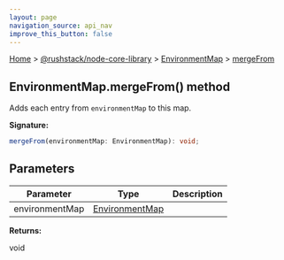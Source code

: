 ```yaml
---
layout: page
navigation_source: api_nav
improve_this_button: false
---
```



[Home](./index.md) &gt; [@rushstack/node-core-library](./node-core-library.md) &gt; [EnvironmentMap](./node-core-library.environmentmap.md) &gt; [mergeFrom](./node-core-library.environmentmap.mergefrom.md)

## EnvironmentMap.mergeFrom() method

Adds each entry from `environmentMap` to this map.

<b>Signature:</b>

```typescript
mergeFrom(environmentMap: EnvironmentMap): void;
```

## Parameters

|  Parameter | Type | Description |
|  --- | --- | --- |
|  environmentMap | [EnvironmentMap](./node-core-library.environmentmap.md) |  |

<b>Returns:</b>

void
